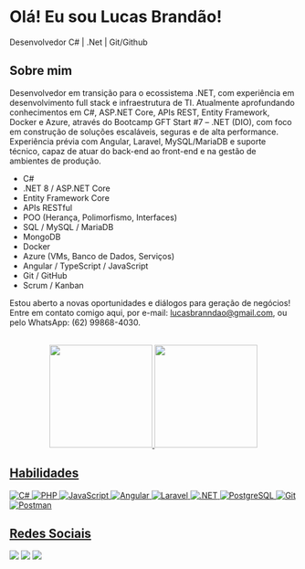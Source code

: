 # Olá! Eu sou Lucas Brandão!
Desenvolvedor C# | .Net | Git/Github
## Sobre mim
<div style="text-justify: auto">Desenvolvedor em transição para o ecossistema .NET, com experiência em desenvolvimento full stack e infraestrutura de TI. Atualmente aprofundando conhecimentos em C#, ASP.NET Core, APIs REST, Entity Framework, Docker e Azure, através do Bootcamp GFT Start #7 – .NET (DIO), com foco em construção de soluções escaláveis, seguras e de alta performance. Experiência prévia com Angular, Laravel, MySQL/MariaDB e suporte técnico, capaz de atuar do back-end ao front-end e na gestão de ambientes de produção.

- C#
- .NET 8 / ASP.NET Core
- Entity Framework Core
- APIs RESTful
- POO (Herança, Polimorfismo, Interfaces)
- SQL / MySQL / MariaDB
- MongoDB
- Docker
- Azure (VMs, Banco de Dados, Serviços)
- Angular / TypeScript / JavaScript
- Git / GitHub
- Scrum / Kanban

Estou aberto a novas oportunidades e diálogos para geração de negócios! Entre em contato comigo aqui, por e-mail: lucasbranndao@gmail.com, ou pelo WhatsApp: (62) 99868-4030.
  <div>
<br>
<div align="center">
  <a href="https://github.com/lucasbranndao">
  <img height="180em" src="https://github-readme-stats.vercel.app/api?username=lucasbranndao&show_icons=true&theme=dark&include_all_commits=true&count_private=true"/>
  <img height="180em" src="https://github-readme-stats.vercel.app/api/top-langs/?username=lucasbranndao&layout=compact&langs_count=7&theme=dark"/>
</div>
    
## Habilidades
<div style="display: inline_block"> 
   
![C#](https://img.shields.io/badge/C%23-239120?style=for-the-badge&logo=c-sharp&logoColor=white)
![PHP](https://img.shields.io/badge/PHP-777BB4?style=for-the-badge&logo=php&logoColor=white)
![JavaScript](https://img.shields.io/badge/JavaScript-F7DF1E?style=for-the-badge&logo=javascript&logoColor=black)
![Angular](https://img.shields.io/badge/Angular-DD0031?style=for-the-badge&logo=angular&logoColor=white)
![Laravel](https://img.shields.io/badge/laravel-%23FF2D20.svg?style=for-the-badge&logo=laravel&logoColor=white)
![.NET](https://img.shields.io/badge/.NET-5C2D91?style=for-the-badge&logo=.net&logoColor=white)
![PostgreSQL](https://img.shields.io/badge/PostgreSQL-000?style=for-the-badge&logo=postgresql)
![Git](https://img.shields.io/badge/GIT-E44C30?style=for-the-badge&logo=git&logoColor=white)
![Postman](https://img.shields.io/badge/Postman-FF6C37.svg?style=for-the-badge&logo=Postman&logoColor=white)
</div>
    
## Redes Sociais
<div style="display: inline_block">
  <a href="https://instagram.com/lucasbranndao" target="_blank"><img src="https://img.shields.io/badge/-Instagram-%23E4405F?style=for-the-badge&logo=instagram&logoColor=white" target="_blank"></a>
  <a href = "mailto:lucasbranndao@gmail.com"><img src="https://img.shields.io/badge/-Gmail-%23333?style=for-the-badge&logo=gmail&logoColor=white" target="_blank"></a>
  <a href="https://www.linkedin.com/in/lucasbranndao/" target="_blank"><img src="https://img.shields.io/badge/-LinkedIn-%230077B5?style=for-the-badge&logo=linkedin&logoColor=white" target="_blank"></a> 
</div>  
  





